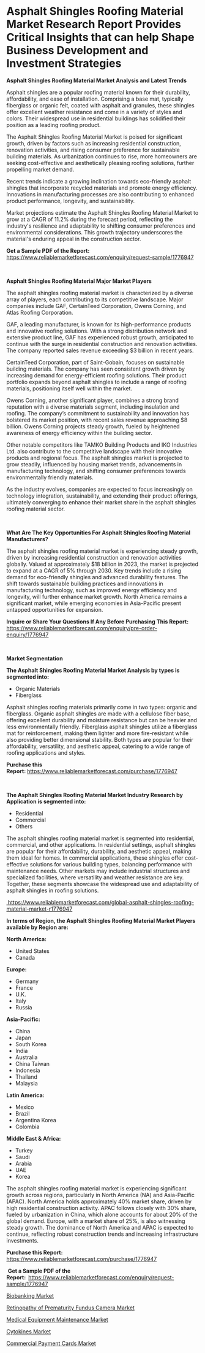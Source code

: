 <p><h1>Asphalt Shingles Roofing Material Market Research Report Provides Critical Insights that can help Shape Business Development and Investment Strategies</h1></p><p><strong>Asphalt Shingles Roofing Material Market Analysis and Latest Trends</strong></p>
<p><p>Asphalt shingles are a popular roofing material known for their durability, affordability, and ease of installation. Comprising a base mat, typically fiberglass or organic felt, coated with asphalt and granules, these shingles offer excellent weather resistance and come in a variety of styles and colors. Their widespread use in residential buildings has solidified their position as a leading roofing product.</p><p>The Asphalt Shingles Roofing Material Market is poised for significant growth, driven by factors such as increasing residential construction, renovation activities, and rising consumer preference for sustainable building materials. As urbanization continues to rise, more homeowners are seeking cost-effective and aesthetically pleasing roofing solutions, further propelling market demand. </p><p>Recent trends indicate a growing inclination towards eco-friendly asphalt shingles that incorporate recycled materials and promote energy efficiency. Innovations in manufacturing processes are also contributing to enhanced product performance, longevity, and sustainability. </p><p>Market projections estimate the Asphalt Shingles Roofing Material Market to grow at a CAGR of 11.2% during the forecast period, reflecting the industry's resilience and adaptability to shifting consumer preferences and environmental considerations. This growth trajectory underscores the material's enduring appeal in the construction sector.</p></p>
<p><strong>Get a Sample PDF of the Report:&nbsp;</strong> <a href="https://www.reliablemarketforecast.com/enquiry/request-sample/1776947?utm_campaign=1140&utm_medium=2&utm_source=Github&utm_content=ia&utm_term=20122024&utm_id=asphalt-shingles-roofing-material">https://www.reliablemarketforecast.com/enquiry/request-sample/1776947</a></p>
<p>&nbsp;</p>
<p><strong>Asphalt Shingles Roofing Material Major Market Players</strong></p>
<p><p>The asphalt shingles roofing material market is characterized by a diverse array of players, each contributing to its competitive landscape. Major companies include GAF, CertainTeed Corporation, Owens Corning, and Atlas Roofing Corporation.</p><p>GAF, a leading manufacturer, is known for its high-performance products and innovative roofing solutions. With a strong distribution network and extensive product line, GAF has experienced robust growth, anticipated to continue with the surge in residential construction and renovation activities. The company reported sales revenue exceeding $3 billion in recent years.</p><p>CertainTeed Corporation, part of Saint-Gobain, focuses on sustainable building materials. The company has seen consistent growth driven by increasing demand for energy-efficient roofing solutions. Their product portfolio expands beyond asphalt shingles to include a range of roofing materials, positioning itself well within the market. </p><p>Owens Corning, another significant player, combines a strong brand reputation with a diverse materials segment, including insulation and roofing. The company’s commitment to sustainability and innovation has bolstered its market position, with recent sales revenue approaching $8 billion. Owens Corning projects steady growth, fueled by heightened awareness of energy efficiency within the building sector.</p><p>Other notable competitors like TAMKO Building Products and IKO Industries Ltd. also contribute to the competitive landscape with their innovative products and regional focus. The asphalt shingles market is projected to grow steadily, influenced by housing market trends, advancements in manufacturing technology, and shifting consumer preferences towards environmentally friendly materials.</p><p>As the industry evolves, companies are expected to focus increasingly on technology integration, sustainability, and extending their product offerings, ultimately converging to enhance their market share in the asphalt shingles roofing material sector.</p></p>
<p>&nbsp;</p>
<p><strong>What Are The Key Opportunities For Asphalt Shingles Roofing Material Manufacturers?</strong></p>
<p><p>The asphalt shingles roofing material market is experiencing steady growth, driven by increasing residential construction and renovation activities globally. Valued at approximately $18 billion in 2023, the market is projected to expand at a CAGR of 5% through 2030. Key trends include a rising demand for eco-friendly shingles and advanced durability features. The shift towards sustainable building practices and innovations in manufacturing technology, such as improved energy efficiency and longevity, will further enhance market growth. North America remains a significant market, while emerging economies in Asia-Pacific present untapped opportunities for expansion.</p></p>
<p><strong>Inquire or Share Your Questions If Any Before Purchasing This Report:</strong> <a href="https://www.reliablemarketforecast.com/enquiry/pre-order-enquiry/1776947?utm_campaign=1140&utm_medium=2&utm_source=Github&utm_content=ia&utm_term=20122024&utm_id=asphalt-shingles-roofing-material">https://www.reliablemarketforecast.com/enquiry/pre-order-enquiry/1776947</a></p>
<p>&nbsp;</p>
<p><strong>Market Segmentation</strong></p>
<p><strong>The Asphalt Shingles Roofing Material Market Analysis by types is segmented into:</strong></p>
<p><ul><li>Organic Materials</li><li>Fiberglass</li></ul></p>
<p><p>Asphalt shingles roofing materials primarily come in two types: organic and fiberglass. Organic asphalt shingles are made with a cellulose fiber base, offering excellent durability and moisture resistance but can be heavier and less environmentally friendly. Fiberglass asphalt shingles utilize a fiberglass mat for reinforcement, making them lighter and more fire-resistant while also providing better dimensional stability. Both types are popular for their affordability, versatility, and aesthetic appeal, catering to a wide range of roofing applications and styles.</p></p>
<p><strong>Purchase this Report:&nbsp;</strong><a href="https://www.reliablemarketforecast.com/purchase/1776947?utm_campaign=1140&utm_medium=2&utm_source=Github&utm_content=ia&utm_term=20122024&utm_id=asphalt-shingles-roofing-material">https://www.reliablemarketforecast.com/purchase/1776947</a></p>
<p>&nbsp;</p>
<p><strong>The Asphalt Shingles Roofing Material Market Industry Research by Application is segmented into:</strong></p>
<p><ul><li>Residential</li><li>Commercial</li><li>Others</li></ul></p>
<p><p>The asphalt shingles roofing material market is segmented into residential, commercial, and other applications. In residential settings, asphalt shingles are popular for their affordability, durability, and aesthetic appeal, making them ideal for homes. In commercial applications, these shingles offer cost-effective solutions for various building types, balancing performance with maintenance needs. Other markets may include industrial structures and specialized facilities, where versatility and weather resistance are key. Together, these segments showcase the widespread use and adaptability of asphalt shingles in roofing solutions.</p></p>
<p><a href="https://www.reliablemarketforecast.com/global-asphalt-shingles-roofing-material-market-r1776947?utm_campaign=1140&utm_medium=2&utm_source=Github&utm_content=ia&utm_term=20122024&utm_id=asphalt-shingles-roofing-material">&nbsp;https://www.reliablemarketforecast.com/global-asphalt-shingles-roofing-material-market-r1776947</a></p>
<p><strong>In terms of Region, the Asphalt Shingles Roofing Material Market Players available by Region are:</strong></p>
<p>
    <p> <strong> North America: </strong>
        <ul>
            <li>United States</li>
            <li>Canada</li>
        </ul>
        </p> 
    <p> <strong> Europe: </strong>
        <ul>
            <li>Germany</li>
            <li>France</li>
            <li>U.K.</li>
            <li>Italy</li>
            <li>Russia</li>
        </ul>
        </p> 
    <p> <strong> Asia-Pacific: </strong>
        <ul>
            <li>China</li>
            <li>Japan</li>
            <li>South Korea</li>
            <li>India</li>
            <li>Australia</li>
            <li>China Taiwan</li>
            <li>Indonesia</li>
            <li>Thailand</li>
            <li>Malaysia</li>
        </ul>
        </p> 
    <p> <strong> Latin America: </strong>
        <ul>
            <li>Mexico</li>
            <li>Brazil</li>
            <li>Argentina Korea</li>
            <li>Colombia</li>
        </ul>
        </p> 
    <p> <strong> Middle East & Africa: </strong>
        <ul>
            <li>Turkey</li>
            <li>Saudi</li>
            <li>Arabia</li>
            <li>UAE</li>
            <li>Korea</li>
        </ul>
    </p>
    </p>
<p><p>The asphalt shingles roofing material market is experiencing significant growth across regions, particularly in North America (NA) and Asia-Pacific (APAC). North America holds approximately 40% market share, driven by high residential construction activity. APAC follows closely with 30% share, fueled by urbanization in China, which alone accounts for about 20% of the global demand. Europe, with a market share of 25%, is also witnessing steady growth. The dominance of North America and APAC is expected to continue, reflecting robust construction trends and increasing infrastructure investments.</p></p>
<p><strong>Purchase this Report: </strong><a href="https://www.reliablemarketforecast.com/purchase/1776947?utm_campaign=1140&utm_medium=2&utm_source=Github&utm_content=ia&utm_term=20122024&utm_id=asphalt-shingles-roofing-material">https://www.reliablemarketforecast.com/purchase/1776947</a></p>
<p>&nbsp;<strong>Get a Sample PDF of the Report:&nbsp;&nbsp;</strong><a href="https://www.reliablemarketforecast.com/enquiry/request-sample/1776947?utm_campaign=1140&utm_medium=2&utm_source=Github&utm_content=ia&utm_term=20122024&utm_id=asphalt-shingles-roofing-material">https://www.reliablemarketforecast.com/enquiry/request-sample/1776947</a></p>
<p><strong></strong></p>
<p><p><a href="https://www.linkedin.com/pulse/future-trends-revenue-forecast-cagr-134-biobanking-market-from-gb52f?utm_campaign=1140&utm_medium=2&utm_source=Github&utm_content=ia&utm_term=20122024&utm_id=asphalt-shingles-roofing-material">Biobanking Market</a></p><p><a href="https://github.com/AKSHATREPORTPRIME/Market-Research-Report-List-6/blob/main/retinopathy-of-prematurity-fundus-camera-market.md?utm_campaign=1140&utm_medium=2&utm_source=Github&utm_content=ia&utm_term=20122024&utm_id=asphalt-shingles-roofing-material">Retinopathy of Prematurity Fundus Camera Market</a></p><p><a href="https://www.linkedin.com/pulse/medical-equipment-maintenance-market-overview-future-growth-trends-xvatf?utm_campaign=1140&utm_medium=2&utm_source=Github&utm_content=ia&utm_term=20122024&utm_id=asphalt-shingles-roofing-material">Medical Equipment Maintenance Market</a></p><p><a href="https://www.linkedin.com/pulse/insights-global-cytokines-market-forecasted-growth-77-regional-qjh3e?utm_campaign=1140&utm_medium=2&utm_source=Github&utm_content=ia&utm_term=20122024&utm_id=asphalt-shingles-roofing-material">Cytokines Market</a></p><p><a href="https://www.linkedin.com/pulse/commercial-payment-cards-market-analysis-size-share-sales-industry-fjqaf?utm_campaign=1140&utm_medium=2&utm_source=Github&utm_content=ia&utm_term=20122024&utm_id=asphalt-shingles-roofing-material">Commercial Payment Cards Market</a></p></p>